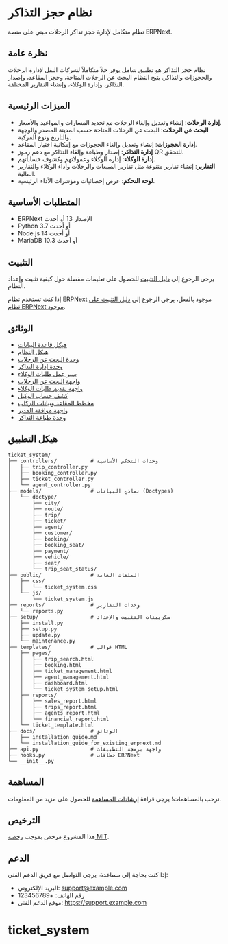 # نظام حجز التذاكر

نظام متكامل لإدارة حجز تذاكر الرحلات مبني على منصة ERPNext.

## نظرة عامة

نظام حجز التذاكر هو تطبيق شامل يوفر حلاً متكاملاً لشركات النقل لإدارة الرحلات والحجوزات والتذاكر. يتيح النظام البحث عن الرحلات المتاحة، وحجز المقاعد، وإصدار التذاكر، وإدارة الوكلاء، وإنشاء التقارير المختلفة.

## الميزات الرئيسية

- **إدارة الرحلات**: إنشاء وتعديل وإلغاء الرحلات مع تحديد المسارات والمواعيد والأسعار.
- **البحث عن الرحلات**: البحث عن الرحلات المتاحة حسب المدينة المصدر والوجهة والتاريخ ونوع المركبة.
- **إدارة الحجوزات**: إنشاء وتعديل وإلغاء الحجوزات مع إمكانية اختيار المقاعد.
- **إدارة التذاكر**: إصدار وطباعة وإلغاء التذاكر مع دعم رموز QR للتحقق.
- **إدارة الوكلاء**: إدارة الوكلاء وعمولاتهم وكشوف حساباتهم.
- **التقارير**: إنشاء تقارير متنوعة مثل تقارير المبيعات والرحلات وأداء الوكلاء والتقارير المالية.
- **لوحة التحكم**: عرض إحصائيات ومؤشرات الأداء الرئيسية.

## المتطلبات الأساسية

- ERPNext الإصدار 13 أو أحدث
- Python 3.7 أو أحدث
- Node.js 14 أو أحدث
- MariaDB 10.3 أو أحدث

## التثبيت

يرجى الرجوع إلى [دليل التثبيت](./docs/installation_guide.md) للحصول على تعليمات مفصلة حول كيفية تثبيت وإعداد النظام.

إذا كنت تستخدم نظام ERPNext موجود بالفعل، يرجى الرجوع إلى [دليل التثبيت على نظام ERPNext موجود](./docs/installation_guide_for_existing_erpnext.md).

## الوثائق

- [هيكل قاعدة البيانات](./database_schema.md)
- [هيكل النظام](./system_architecture.md)
- [وحدة البحث عن الرحلات](./trip_search_module.md)
- [وحدة إدارة التذاكر](./ticket_management_module.md)
- [سير عمل طلبات الوكلاء](./agent_request_workflow.md)
- [واجهة البحث عن الرحلات](./trip_search_interface.md)
- [واجهة تقديم طلبات الوكلاء](./agent_request_submission_interface.md)
- [كشف حساب الوكيل](./agent_account_statement.md)
- [مخطط المقاعد وبيانات الركاب](./seating_chart_passenger_data.md)
- [واجهة موافقة المدير](./manager_approval_interface.md)
- [وحدة طباعة التذاكر](./ticket_printing_module.md)

## هيكل التطبيق

```
ticket_system/
├── controllers/           # وحدات التحكم الأساسية
│   ├── trip_controller.py
│   ├── booking_controller.py
│   ├── ticket_controller.py
│   └── agent_controller.py
├── models/                # نماذج البيانات (Doctypes)
│   └── doctype/
│       ├── city/
│       ├── route/
│       ├── trip/
│       ├── ticket/
│       ├── agent/
│       ├── customer/
│       ├── booking/
│       ├── booking_seat/
│       ├── payment/
│       ├── vehicle/
│       ├── seat/
│       └── trip_seat_status/
├── public/                # الملفات العامة
│   ├── css/
│   │   └── ticket_system.css
│   └── js/
│       └── ticket_system.js
├── reports/               # وحدات التقارير
│   └── reports.py
├── setup/                 # سكريبتات التثبيت والإعداد
│   ├── install.py
│   ├── setup.py
│   ├── update.py
│   └── maintenance.py
├── templates/             # قوالب HTML
│   ├── pages/
│   │   ├── trip_search.html
│   │   ├── booking.html
│   │   ├── ticket_management.html
│   │   ├── agent_management.html
│   │   ├── dashboard.html
│   │   └── ticket_system_setup.html
│   ├── reports/
│   │   ├── sales_report.html
│   │   ├── trips_report.html
│   │   ├── agents_report.html
│   │   └── financial_report.html
│   └── ticket_template.html
├── docs/                  # الوثائق
│   ├── installation_guide.md
│   └── installation_guide_for_existing_erpnext.md
├── api.py                 # واجهة برمجة التطبيقات
├── hooks.py               # خطافات ERPNext
└── __init__.py
```

## المساهمة

نرحب بالمساهمات! يرجى قراءة [إرشادات المساهمة](./CONTRIBUTING.md) للحصول على مزيد من المعلومات.

## الترخيص

هذا المشروع مرخص بموجب [رخصة MIT](./LICENSE).

## الدعم

إذا كنت بحاجة إلى مساعدة، يرجى التواصل مع فريق الدعم الفني:

- البريد الإلكتروني: support@example.com
- رقم الهاتف: +123456789
- موقع الدعم الفني: https://support.example.com
# ticket_system
